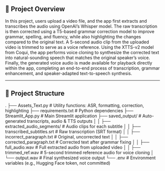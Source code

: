 ## 📖 Project Overview

In this project, users upload a video file, and the app first extracts and transcribes the audio using OpenAI’s Whisper model. The raw transcription is then corrected using a T5-based grammar correction model to improve grammar, spelling, and fluency, while also highlighting the changes compared to the original text. A 5-second audio clip from the uploaded video is trimmed to serve as a voice reference. Using the XTTS-v2 model from Coqui, the app performs voice cloning to synthesize the corrected text into natural-sounding speech that matches the original speaker’s voice. Finally, the generated voice audio is made available for playback directly within the app, completing an end-to-end process of transcription, grammar enhancement, and speaker-adapted text-to-speech synthesis.

---

## 📂 Project Structure

. 
├── Assets_Text.py # Utility functions: ASR, formatting, correction, highlighting 
├── requirements.txt # Python dependencies 
├── Streamlit_App.py # Main Streamlit application 
├── saved_output/ # Auto-generated transcripts, audio & TTS outputs │ 
│  ├── extracted_audio_segments/ # Audio clips for each subtitle │ 
│  ├── transcribed_subtitles.srt # Raw transcription (SRT format) │ 
│  ├── incorrect_paragraph.txt # Original, uncorrected text │ 
│  ├── corrected_paragraph.txt # Corrected text after grammar fixing │ 
│  ├── full_audio.wav # Full extracted audio from uploaded video │ 
│  ├── trimmed_ref.wav # 5-second trimmed reference audio for voice cloning 
│ └── output.wav # Final synthesized voice output 
└── .env # Environment variables (e.g., Hugging Face token, not committed)
